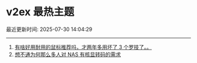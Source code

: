 # v2ex 最热主题

最近更新时间: 2025-07-30 14:04:29

--- 
1. [有啥好用耐用的鼠标推荐吗，才两年多用坏了 3 个罗技了。。](https://www.v2ex.com/t/1148641) 
2. [想不通为何那么多人对 NAS 有核显转码的需求](https://www.v2ex.com/t/1148642) 
